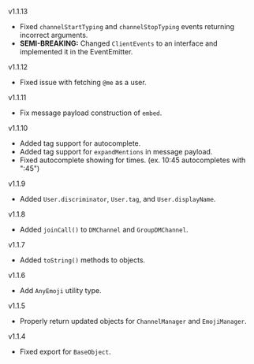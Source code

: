 v1.1.13

- Fixed `channelStartTyping` and `channelStopTyping` events returning incorrect arguments.
- **SEMI-BREAKING:** Changed `ClientEvents` to an interface and implemented it in the EventEmitter.

v1.1.12

- Fixed issue with fetching `@me` as a user.

v1.1.11

- Fix message payload construction of `embed`.

v1.1.10

- Added tag support for autocomplete.
- Added tag support for `expandMentions` in message payload.
- Fixed autocomplete showing for times. (ex. 10:45 autocompletes with ":45")

v1.1.9

- Added `User.discriminator`, `User.tag`, and `User.displayName`.

v1.1.8

- Added `joinCall()` to `DMChannel` and `GroupDMChannel`.

v1.1.7

- Added `toString()` methods to objects.

v1.1.6

- Add `AnyEmoji` utility type.

v1.1.5

- Properly return updated objects for `ChannelManager` and `EmojiManager`.

v1.1.4

- Fixed export for `BaseObject`.
